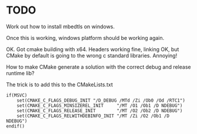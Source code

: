 # TODO

Work out how to install mbedtls on windows.

Once this is working, windows platform should be working again.

OK. Got cmake building with x64. Headers working fine, linking OK, but CMake by default is going to the wrong c standard libraries. Annoying!

How to make CMake generate a solution with the correct debug and release runtime lib?

The trick is to add this to the CMakeLists.txt

	if(MSVC)
	    set(CMAKE_C_FLAGS_DEBUG_INIT "/D_DEBUG /MTd /Zi /Ob0 /Od /RTC1")
	    set(CMAKE_C_FLAGS_MINSIZEREL_INIT     "/MT /O1 /Ob1 /D NDEBUG")
	    set(CMAKE_C_FLAGS_RELEASE_INIT        "/MT /O2 /Ob2 /D NDEBUG")
	    set(CMAKE_C_FLAGS_RELWITHDEBINFO_INIT "/MT /Zi /O2 /Ob1 /D NDEBUG")
	endif()

